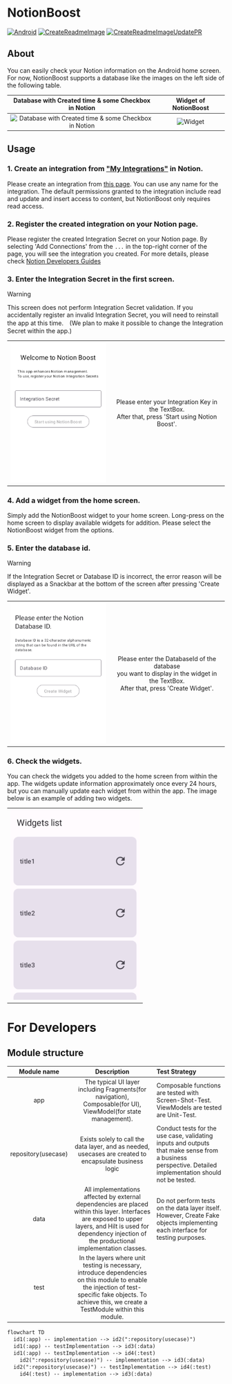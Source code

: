 # NotionBoost

[![Android](https://github.com/goutarouh/NotionBoost/actions/workflows/Android.yml/badge.svg)](https://github.com/goutarouh/NotionBoost/actions/workflows/Android.yml)
[![CreateReadmeImage](https://github.com/goutarouh/NotionBoost/actions/workflows/RecordReadmeImages.yml/badge.svg?branch=main)](https://github.com/goutarouh/NotionBoost/actions/workflows/RecordReadmeImages.yml)
[![CreateReadmeImageUpdatePR](https://github.com/goutarouh/NotionBoost/actions/workflows/CreateReadmeImageUpdatePR.yml/badge.svg)](https://github.com/goutarouh/NotionBoost/actions/workflows/CreateReadmeImageUpdatePR.yml)

## About

You can easily check your Notion information on the Android home screen.
For now, NotionBoost supports a database like the images on the left side of the following table.

| Database with Created time & some Checkbox in Notion | Widget of NotionBoost |
|:-:|:-:|
| <img width="500" alt="Database with Created time & some Checkbox in Notion" src="https://github.com/goutarouh/NotionBoost/assets/42675317/ed01435e-5d59-40b6-94e8-b031d6244a94"> | <img width="300" alt="Widget" src="https://github.com/goutarouh/NotionBoost/assets/42675317/d1b8bf84-d099-474b-b853-d51fab13abed" > |


## Usage

### 1. Create an integration from ["My Integrations"](https://www.notion.so/my-integrations/) in Notion.

Please create an integration from [this page](https://www.notion.so/my-integrations/).
You can use any name for the integration. The default permissions granted to the integration include read and update and insert access to content, but NotionBoost only requires read access.

### 2. Register the created integration on your Notion page.

Please register the created Integration Secret on your Notion page. By selecting 'Add Connections' from the `...` in the top-right corner of the page, you will see the integration you created. 
For more details, please check [Notion Developers Guides](https://developers.notion.com/docs/create-a-notion-integration#give-your-integration-page-permissions)

### 3. Enter the Integration Secret in the first screen.

> [!WARNING]
> This screen does not perform Integration Secret validation. If you accidentally register an invalid Integration Secret, you will need to reinstall the app at this time.　(We plan to make it possible to change the Integration Secret within the app.)

|||
|:-:|:-:|
|<img src="./images/readme/WelcomeScreen.png" alt="WelcomeScreen" width=300 >| Please enter your Integration Key in the TextBox.<br>After that, press 'Start using Notion Boost'. |


### 4. Add a widget from the home screen.

Simply add the NotionBoost widget to your home screen.
Long-press on the home screen to display available widgets for addition. Please select the NotionBoost widget from the options.

### 5. Enter the database id.

> [!WARNING]
> If the Integration Secret or Database ID is incorrect, the error reason will be displayed as a Snackbar at the bottom of the screen after pressing 'Create Widget'.

|||
|:-:|:-:|
|<img src="./images/readme/MonthlyWidgetConfigurationScreen.png" alt="MonthlyWidgetConfigurationScreen" width=300 >| Please enter the DatabaseId of the database <br>you want to display in the widget in the TextBox.<br>After that, press 'Create Widget'. |

### 6. Check the widgets.

You can check the widgets you added to the home screen from within the app. The widgets update information approximately once every 24 hours, but you can manually update each widget from within the app.
The image below is an example of adding two widgets.

||
|:-:|
|<img src="./images/readme/MonthlyWidgetListScreen.png" alt="MonthlyWidgetListScreen" width=300 >|



# For Developers


## Module structure

| Module name | Description | Test Strategy |
| :-: | :-: | :- |
| app | The typical UI layer including Fragments(for navigation), Composable(for UI), ViewModel(for state management). | Composable functions are tested with Screen-Shot-Test. ViewModels are tested are Unit-Test. |
| repository(usecase) | Exists solely to call the data layer, and as needed, usecases are created to encapsulate business logic | Conduct tests for the use case, validating inputs and outputs that make sense from a business perspective. Detailed implementation should not be tested. |
| data | All implementations affected by external dependencies are placed within this layer. Interfaces are exposed to upper layers, and Hilt is used for dependency injection of the productional implementation classes. | Do not perform tests on the data layer itself. However, Create Fake objects implementing each interface for testing purposes. |
| test | In the layers where unit testing is necessary, introduce dependencies on this module to enable the injection of test-specific fake objects. To achieve this, we create a TestModule within this module. |  |


```mermaid
flowchart TD
  id1(:app) -- implementation --> id2(":repository(usecase)")
  id1(:app) -- testImplementation --> id3(:data)
  id1(:app) -- testImplementation --> id4(:test)
	id2(":repository(usecase)") -- implementation --> id3(:data)
  id2(":repository(usecase)") -- testImplementation --> id4(:test)
	id4(:test) -- implementation --> id3(:data)
```

